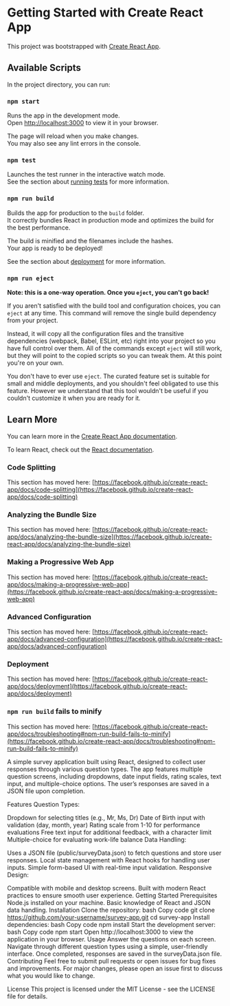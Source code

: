 # Getting Started with Create React App

This project was bootstrapped with [Create React App](https://github.com/facebook/create-react-app).

## Available Scripts

In the project directory, you can run:

### `npm start`

Runs the app in the development mode.\
Open [http://localhost:3000](http://localhost:3000) to view it in your browser.

The page will reload when you make changes.\
You may also see any lint errors in the console.

### `npm test`

Launches the test runner in the interactive watch mode.\
See the section about [running tests](https://facebook.github.io/create-react-app/docs/running-tests) for more information.

### `npm run build`

Builds the app for production to the `build` folder.\
It correctly bundles React in production mode and optimizes the build for the best performance.

The build is minified and the filenames include the hashes.\
Your app is ready to be deployed!

See the section about [deployment](https://facebook.github.io/create-react-app/docs/deployment) for more information.

### `npm run eject`

**Note: this is a one-way operation. Once you `eject`, you can't go back!**

If you aren't satisfied with the build tool and configuration choices, you can `eject` at any time. This command will remove the single build dependency from your project.

Instead, it will copy all the configuration files and the transitive dependencies (webpack, Babel, ESLint, etc) right into your project so you have full control over them. All of the commands except `eject` will still work, but they will point to the copied scripts so you can tweak them. At this point you're on your own.

You don't have to ever use `eject`. The curated feature set is suitable for small and middle deployments, and you shouldn't feel obligated to use this feature. However we understand that this tool wouldn't be useful if you couldn't customize it when you are ready for it.

## Learn More

You can learn more in the [Create React App documentation](https://facebook.github.io/create-react-app/docs/getting-started).

To learn React, check out the [React documentation](https://reactjs.org/).

### Code Splitting

This section has moved here: [https://facebook.github.io/create-react-app/docs/code-splitting](https://facebook.github.io/create-react-app/docs/code-splitting)

### Analyzing the Bundle Size

This section has moved here: [https://facebook.github.io/create-react-app/docs/analyzing-the-bundle-size](https://facebook.github.io/create-react-app/docs/analyzing-the-bundle-size)

### Making a Progressive Web App

This section has moved here: [https://facebook.github.io/create-react-app/docs/making-a-progressive-web-app](https://facebook.github.io/create-react-app/docs/making-a-progressive-web-app)

### Advanced Configuration

This section has moved here: [https://facebook.github.io/create-react-app/docs/advanced-configuration](https://facebook.github.io/create-react-app/docs/advanced-configuration)

### Deployment

This section has moved here: [https://facebook.github.io/create-react-app/docs/deployment](https://facebook.github.io/create-react-app/docs/deployment)

### `npm run build` fails to minify

This section has moved here: [https://facebook.github.io/create-react-app/docs/troubleshooting#npm-run-build-fails-to-minify](https://facebook.github.io/create-react-app/docs/troubleshooting#npm-run-build-fails-to-minify)

A simple survey application built using React, designed to collect user responses through various question types. The app features multiple question screens, including dropdowns, date input fields, rating scales, text input, and multiple-choice options. The user’s responses are saved in a JSON file upon completion.

Features
Question Types:

Dropdown for selecting titles (e.g., Mr, Ms, Dr)
Date of Birth input with validation (day, month, year)
Rating scale from 1-10 for performance evaluations
Free text input for additional feedback, with a character limit
Multiple-choice for evaluating work-life balance
Data Handling:

Uses a JSON file (public/surveyData.json) to fetch questions and store user responses.
Local state management with React hooks for handling user inputs.
Simple form-based UI with real-time input validation.
Responsive Design:

Compatible with mobile and desktop screens.
Built with modern React practices to ensure smooth user experience.
Getting Started
Prerequisites
Node.js installed on your machine.
Basic knowledge of React and JSON data handling.
Installation
Clone the repository:
bash
Copy code
git clone https://github.com/your-username/survey-app.git
cd survey-app
Install dependencies:
bash
Copy code
npm install
Start the development server:
bash
Copy code
npm start
Open http://localhost:3000 to view the application in your browser.
Usage
Answer the questions on each screen.
Navigate through different question types using a simple, user-friendly interface.
Once completed, responses are saved in the surveyData.json file.
Contributing
Feel free to submit pull requests or open issues for bug fixes and improvements. For major changes, please open an issue first to discuss what you would like to change.

License
This project is licensed under the MIT License - see the LICENSE file for details.